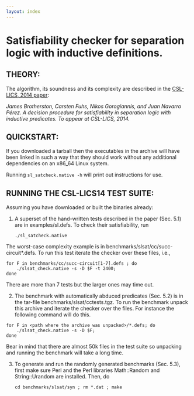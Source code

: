 ```yaml
---
layout: index
---
```


Satisfiability checker for separation logic with inductive definitions.
=======================================================================

THEORY:
-----------------------------------

The algorithm, its soundness and its complexity are described in the [CSL-LICS, 2014 paper](http://dx.doi.org/10.1145/2603088.2603091):

  *James Brotherston, Carsten Fuhs, Nikos Gorogiannis, and Juan Navarro Pérez.
  A decision procedure for satisfiability in separation logic with inductive
  predicates. To appear at CSL-LICS, 2014.*


QUICKSTART:
-----------------------------------
If you downloaded a tarball then the executables in the archive will have been
linked in such a way that they should work without any additional dependencies
on an x86_64 Linux system.

Running
  	`sl_satcheck.native -h`
will print out instructions for use.


RUNNING THE CSL-LICS14 TEST SUITE:
-------------------------------------
Assuming you have downloaded or built the binaries already:

1. A superset of the hand-written tests described in the paper (Sec. 5.1) are in
examples/sl.defs.  To check their satisfiability, run

	`./sl_satcheck.native`

The worst-case complexity example is in benchmarks/slsat/cc/succ-circuit*.defs.
To run this test iterate the checker over these files, i.e.,

~~~~~~~~
for F in benchmarks/cc/succ-circuit[1-7].defs ; do
	./slsat_check.native -s -D $F -t 2400;
done
~~~~~~~~

There are more than 7 tests but the larger ones may time out.

2. The benchmark with automatically abduced predicates (Sec. 5.2) is in the tar-file
benchmarks/slsat/cctests.tgz.  To run the benchmark unpack this archive and iterate the
checker over the files.  For instance the following command will do this.

~~~~~~~~
for F in <path where the archive was unpacked>/*.defs; do
	./slsat_check.native -s -D $F;
done
~~~~~~~~

Bear in mind that there are almost 50k files in the test suite so unpacking and
running the benchmark will take a long time.

3. To generate and run the randomly generated benchmarks (Sec. 5.3), first
make sure Perl and the Perl libraries Math::Random and String::Urandom are
installed. Then, do

  	`cd benchmarks/slsat/syn ; rm *.dat ; make`